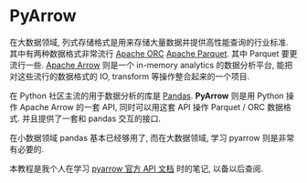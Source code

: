 # PyArrow

在大数据领域, 列式存储格式是用来存储大量数据并提供高性能查询的行业标准. 其中有两种数据格式非常流行 [Apache ORC](https://orc.apache.org/) [Apache Parquet](https://parquet.apache.org/). 其中 Parquet 要更流行一些. [Apache Arrow](https://arrow.apache.org/docs/index.html) 则是一个 in-memory analytics 的数据分析平台, 能把对这些流行的数据格式的 IO, transform 等操作整合起来的一个项目.

在 Python 社区主流的用于数据分析的库是 [Pandas](https://pandas.pydata.org/). **PyArrow** 则是用 Python 操作 Apache Arrow 的一套 API, 同时可以用这套 API 操作 Parquet / ORC 数据格式. 并且提供了一套和 pandas 交互的接口.

在小数据领域 pandas 基本已经够用了, 而在大数据领域, 学习 pyarrow 则是非常有必要的.

本教程是我个人在学习 [pyarrow 官方 API 文档](https://arrow.apache.org/docs/python/index.html) 时的笔记, 以备以后查阅.
